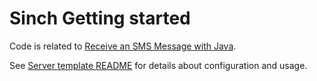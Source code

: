 # Sinch Getting started 

Code is related to [Receive an SMS Message with Java](https://developers.sinch.com/docs/sms/getting-started/java/receive-sms-sdk).

See [Server template README](https://github.com/sinch/sinch-sdk-java-quickstart/blob/main/templates/server/README.md) for details about configuration and usage.
